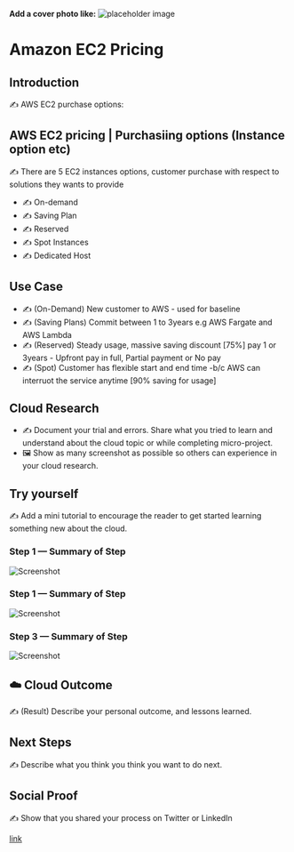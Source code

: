 **Add a cover photo like:**
![placeholder image](https://via.placeholder.com/1200x600)

# Amazon EC2 Pricing

## Introduction

✍️ AWS EC2 purchase options:

## AWS EC2 pricing | Purchasiing options (Instance option etc)

✍️ There are 5 EC2 instances options, customer purchase with respect to solutions they wants to provide

- ✍️ On-demand
- ✍ Saving Plan
- ✍️ Reserved
- ✍️ Spot Instances
- ✍️ Dedicated Host

## Use Case

- ✍️ (On-Demand) New customer to AWS - used for baseline
- ✍️ (Saving Plans) Commit between 1 to 3years e.g AWS Fargate and AWS Lambda
- ✍️ (Reserved) Steady usage, massive saving discount [75%] pay 1 or 3years - Upfront pay in full, Partial payment or No pay
- ✍️ (Spot) Customer has flexible start and end time -b/c AWS can interruot the service anytime [90% saving for usage]

## Cloud Research

- ✍️ Document your trial and errors. Share what you tried to learn and understand about the cloud topic or while completing micro-project.
- 🖼️ Show as many screenshot as possible so others can experience in your cloud research.

## Try yourself

✍️ Add a mini tutorial to encourage the reader to get started learning something new about the cloud.

### Step 1 — Summary of Step

![Screenshot](https://via.placeholder.com/500x300)

### Step 1 — Summary of Step

![Screenshot](https://via.placeholder.com/500x300)

### Step 3 — Summary of Step

![Screenshot](https://via.placeholder.com/500x300)

## ☁️ Cloud Outcome

✍️ (Result) Describe your personal outcome, and lessons learned.

## Next Steps

✍️ Describe what you think you think you want to do next.

## Social Proof

✍️ Show that you shared your process on Twitter or LinkedIn

[link](link)
